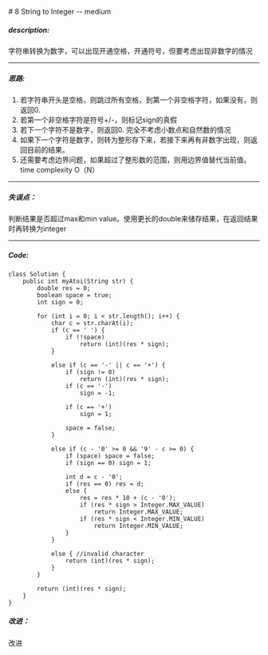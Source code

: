 \# 8 String to Integer -- medium
##### description:
字符串转换为数字，可以出现开通空格，开通符号，但要考虑出现非数字的情况
****************
##### 思路:
1. 若字符串开头是空格，则跳过所有空格，到第一个非空格字符，如果没有，则返回0.
2. 若第一个非空格字符是符号+/-，则标记sign的真假
3. 若下一个字符不是数字，则返回0. 完全不考虑小数点和自然数的情况
4. 如果下一个字符是数字，则转为整形存下来，若接下来再有非数字出现，则返回目前的结果。
5. 还需要考虑边界问题，如果超过了整形数的范围，则用边界值替代当前值。
time complexity O（N）
**********
##### 失误点：
判断结果是否超过max和min value。使用更长的double来储存结果，在返回结果时再转换为integer
********
##### Code:
```
class Solution {
    public int myAtoi(String str) {
        double res = 0;
        boolean space = true;
        int sign = 0;

        for (int i = 0; i < str.length(); i++) {
            char c = str.charAt(i);
            if (c == ' ') {
                if (!space)
                    return (int)(res * sign);
            }

            else if (c == '-' || c == '+') {
                if (sign != 0)
                    return (int)(res * sign);
                if (c == '-')
                    sign = -1;

                if (c == '+')
                    sign = 1;

                space = false;
            }

            else if (c - '0' >= 0 && '9' - c >= 0) {
                if (space) space = false;
                if (sign == 0) sign = 1;

                int d = c - '0';
                if (res == 0) res = d;
                else {
                    res = res * 10 + (c - '0');
                    if (res * sign > Integer.MAX_VALUE)
                        return Integer.MAX_VALUE;
                    if (res * sign < Integer.MIN_VALUE)
                        return Integer.MIN_VALUE;
                }
            }

            else { //invalid character
                return (int)(res * sign);
            }
        }

        return (int)(res * sign);
    }
}
```
##### 改进：
改进
